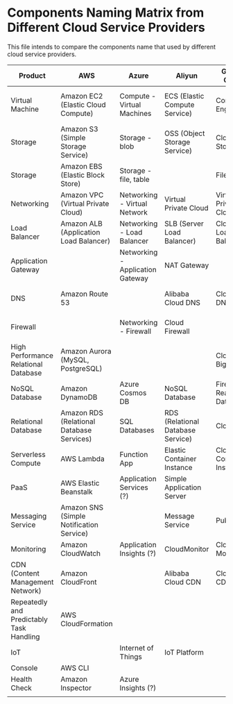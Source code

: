 # Components Naming Matrix from Different Cloud Service Providers

This file intends to compare the components name that used by different cloud service providers.

| Product                                  | AWS                                       | Azure                            | Aliyun                            | Google Cloud               | Huawei Cloud                 | Tencent Cloud         |
| ---------------------------------------- | ----------------------------------------- | -------------------------------- | --------------------------------- | -------------------------- | ---------------------------- | --------------------- |
| Virtual Machine                          | Amazon EC2 (Elastic Cloud Compute)        | Compute - Virtual Machines       | ECS (Elastic Compute Service)     | Compute Engine             | ECS (Elastic Cloud Server)   | Cloud Virtual Machine |
| Storage                                  | Amazon S3 (Simple Storage Service)        | Storage - blob                   | OSS (Object Storage Service)      | Cloud Storage              | OSS (Object Storage Service) | Cloud Object Service  |
| Storage                                  | Amazon EBS (Elastic Block Store)          | Storage - file, table            |                                   | Filestore                  | Elastic Volume Service       | Cloud Block Storage   |
| Networking                               | Amazon VPC (Virtual Private Cloud)        | Networking - Virtual Network     | Virtual Private Cloud             | Virtual Private Cloud      | Virtual Private Cloud        | Virtual Private Cloud |
| Load Balancer                            | Amazon ALB (Application Load Balancer)    | Networking - Load Balancer       | SLB (Server Load Balancer)        | Cloud Load Balancing       | Elastic Load Balancing       | Cloud Load Balance    |
| Application Gateway                      |                                           | Networking - Application Gateway | NAT Gateway                       |                            |                              |                       |
| DNS                                      | Amazon Route 53                           |                                  | Alibaba Cloud DNS                 | Cloud DNS                  | Domain Name Service          |                       |
| Firewall                                 |                                           | Networking - Firewall            | Cloud Firewall                    |                            | Web Application Firewall     |                       |
| High Performance Relational Database     | Amazon Aurora (MySQL, PostgreSQL)         |                                  |                                   | Cloud Bigtable             |                              |                       |
| NoSQL Database                           | Amazon DynamoDB                           | Azure Cosmos DB                  | NoSQL Database                    | Firebase Realtime Database |                              |                       |
| Relational Database                      | Amazon RDS (Relational Database Services) | SQL Databases                    | RDS (Relational Database Service) | Cloud SQL                  |                              | CDB (Cloud Database)  |
| Serverless Compute                       | AWS Lambda                                | Function App                     | Elastic Container Instance        | Cloud Container Instance   |                              |                       |
| PaaS                                     | AWS Elastic Beanstalk                     | Application Services (?)         | Simple Application Server         |                            |                              |                       |
| Messaging Service                        | Amazon SNS (Simple Notification Service)  |                                  | Message Service                   | Pub/Sub                    | Distributed Message Service  |                       |
| Monitoring                               | Amazon CloudWatch                         | Application Insights (?)         | CloudMonitor                      | Cloud Monitoring           | Cloud Eye                    |                       |
| CDN (Content Management Network)         | Amazon CloudFront                         |                                  | Alibaba Cloud CDN                 | Cloud CDN                  |                              | CDN                   |
| Repeatedly and Predictably Task Handling | AWS CloudFormation                        |                                  |                                   |                            |                              |                       |
| IoT                                      |                                           | Internet of Things               | IoT Platform                      |                            |                              |                       |
| Console                                  | AWS CLI                                   |                                  |                                   |                            |                              |                       |
| Health Check                             | Amazon Inspector                          | Azure Insights (?)               |                                   |                            |                              |                       |
|                                          |                                           |                                  |                                   |                            |                              |                       |

